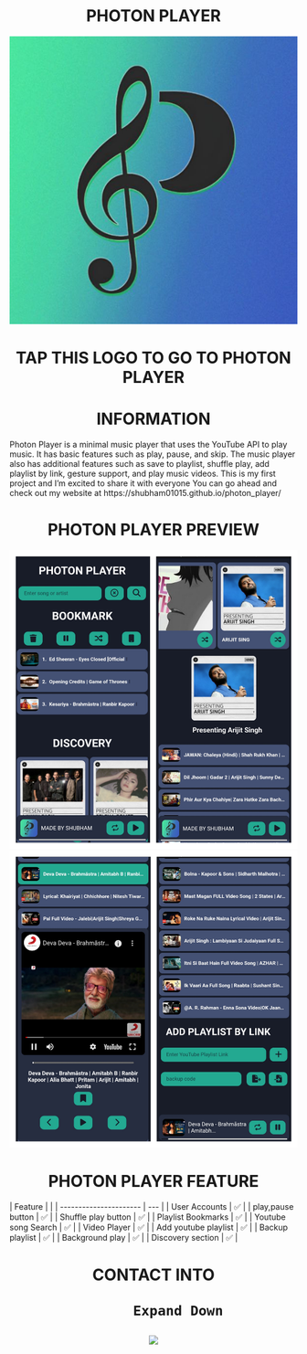 <h1 align="center">
   PHOTON PLAYER 
</h1>
<p  height="150" align="center">
  <a href="https://shubham01015.github.io/photon_player/">
    <img src="image/songicon.jpg">
  </a>
</p>
<h1 align="center">
TAP THIS LOGO TO GO TO PHOTON PLAYER
</h1>
<h1 align="center">
   INFORMATION
</h1>
Photon Player is a minimal music player that uses the YouTube API to play music. It has basic features such as play, pause, and skip. The music player also has additional features such as save to playlist, shuffle play, add playlist by link, gesture support, and play music videos. This is my first project and I’m excited to share it with everyone 
You can go ahead and check out my website at https://shubham01015.github.io/photon_player/
<h1 align="center">
   PHOTON PLAYER PREVIEW
</h1>
<p align="center">
  <a href="https://shubham01015.github.io/photon_player/">
    <img src="image/preview4.jpg">
  </a>
<a href="https://shubham01015.github.io/photon_player/">
    <img src="image/preview5.jpg">
  </a>
</p>

<h1 align="center">
   PHOTON PLAYER FEATURE
</h1>
| Feature                |     |
| ---------------------- | --- |
| User Accounts          | ✅ |
| play,pause button      | ✅ |
| Shuffle play button    | ✅ |
| Playlist Bookmarks     | ✅ |
| Youtube song Search    | ✅ |
| Video Player           | ✅ |
| Add youtube playlist   | ✅ |
| Backup playlist        | ✅ |
| Background play        | ✅ |
| Discovery section      | ✅ |
<h1 align="center">
  CONTACT INTO

    
          
            
    

          
          Expand Down
    
    
  
</h1>
<p height="30" align="center">
  <a href="https://t.me/photon8617">
    <img src="image/50674.ico">
  </a>
</p>
